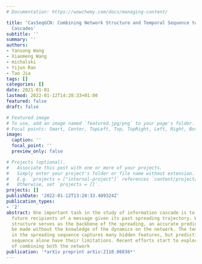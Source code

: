 ```yaml
---
# Documentation: https://wowchemy.com/docs/managing-content/

title: 'CasSeqGCN: Combining Network Structure and Temporal Sequence to Predict Information
  Cascades'
subtitle: ''
summary: ''
authors:
- Yansong Wang
- Xiaomeng Wang
- michalski
- Yijun Ran
- Tao Jia
tags: []
categories: []
date: 2021-01-01
lastmod: 2022-01-12T14:28:33+01:00
featured: false
draft: false

# Featured image
# To use, add an image named `featured.jpg/png` to your page's folder.
# Focal points: Smart, Center, TopLeft, Top, TopRight, Left, Right, BottomLeft, Bottom, BottomRight.
image:
  caption: ''
  focal_point: ''
  preview_only: false

# Projects (optional).
#   Associate this post with one or more of your projects.
#   Simply enter your project's folder or file name without extension.
#   E.g. `projects = ["internal-project"]` references `content/project/deep-learning/index.md`.
#   Otherwise, set `projects = []`.
projects: []
publishDate: '2022-01-12T13:28:33.409324Z'
publication_types:
- '2'
abstract: One important task in the study of information cascade is to predict the
  future recipients of a message given its past spreading trajectory. While the network
  structure serves as the backbone of the spreading, an accurate prediction can hardly
  be made without the knowledge of the dynamics on the network. The temporal information
  in the spreading sequence captures many hidden features, but predictions based on
  sequence alone have their limitations. Recent efforts start to explore the possibility
  of combining both the network
publication: '*arXiv preprint arXiv:2110.06836*'
---
```

